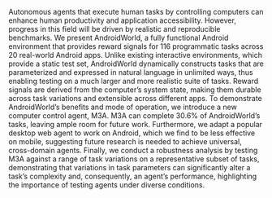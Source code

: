 

Autonomous agents that execute human tasks by controlling computers can enhance  human  productivity  and  application  accessibility.  However,  progress  in this field will be driven by realistic and reproducible benchmarks.  We present AndroidWorld, a fully functional Android environment that provides reward signals for 116 programmatic tasks across 20 real-world Android apps. Unlike existing interactive environments, which provide a static test set, AndroidWorld dynamically constructs tasks that are parameterized and expressed in natural language in unlimited ways, thus enabling testing on a much larger and more realistic suite of tasks. Reward signals are derived from the computer’s system state, making them durable across task variations and extensible across different apps.
To demonstrate AndroidWorld’s benefits and mode of operation, we introduce a new computer control agent, M3A. M3A can complete 30.6% of AndroidWorld’s tasks, leaving ample room for future work.  Furthermore, we adapt a popular desktop web agent to work on Android, which we find to be less effective on mobile, suggesting future research is needed to achieve universal, cross-domain agents. Finally, we conduct a robustness analysis by testing M3A against a range of task variations on a representative subset of tasks, demonstrating that variations in task parameters can significantly alter a task’s complexity and, consequently, an agent’s performance, highlighting the importance of testing agents under diverse conditions.
